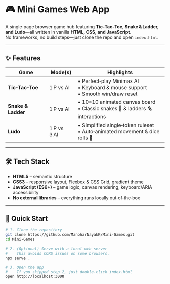 # 🎮 Mini Games Web App

A single‑page browser game hub featuring **Tic‑Tac‑Toe, Snake & Ladder, and Ludo**—all written in vanilla **HTML, CSS, and JavaScript**.  
No frameworks, no build steps—just clone the repo and open `index.html`.


---

## ✨ Features

| Game            | Mode(s) | Highlights                                                                          |
|-----------------|---------|-------------------------------------------------------------------------------------|
| **Tic‑Tac‑Toe** | 1 P vs AI | • Perfect‑play Minimax AI<br>• Keyboard & mouse support<br>• Smooth win/draw reset |
| **Snake & Ladder** | 1 P vs AI | • 10×10 animated canvas board<br>• Classic snakes 🐍 & ladders 🪜 interactions     |
| **Ludo**        | 1 P vs 3 AI | • Simplified single‑token ruleset<br>• Auto‑animated movement & dice rolls 🎲       |

---

## 🛠 Tech Stack

* **HTML5** – semantic structure  
* **CSS3** – responsive layout, Flexbox & CSS Grid, gradient theme  
* **JavaScript (ES6+)** – game logic, canvas rendering, keyboard/ARIA accessibility  
* **No external libraries** – everything runs locally out‑of‑the‑box  

---

## 🚀 Quick Start

```bash
# 1. Clone the repository
git clone https://github.com/ManoharNayakK/Mini-Games.git
cd Mini-Games

# 2. (Optional) Serve with a local web server
#    This avoids CORS issues on some browsers.
npx serve .

# 3. Open the app
#    If you skipped step 2, just double‑click index.html
open http://localhost:3000

